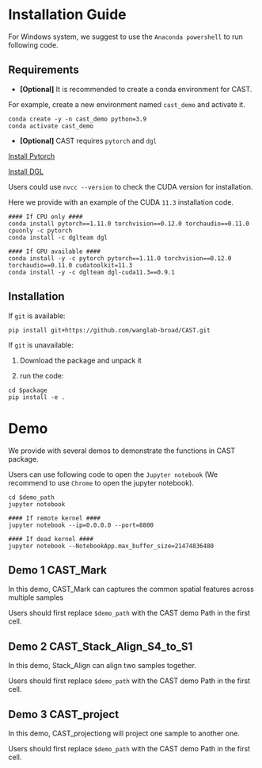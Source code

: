 # Installation Guide

For Windows system, we suggest to use the `Anaconda powershell` to run following code.

## Requirements

- **[Optional]** It is recommended to create a conda environment for CAST.

For example, create a new environment named `cast_demo` and activate it.
```
conda create -y -n cast_demo python=3.9
conda activate cast_demo
```
- **[Optional]** CAST requires `pytorch` and `dgl`

[Install Pytorch](https://pytorch.org/get-started/locally/)

[Install DGL](https://www.dgl.ai/pages/start.html)

Users could use `nvcc --version` to check the CUDA version for installation.

Here we provide with an example of the CUDA `11.3` installation code.
```
#### If CPU only ####
conda install pytorch==1.11.0 torchvision==0.12.0 torchaudio==0.11.0 cpuonly -c pytorch
conda install -c dglteam dgl

#### If GPU available ####
conda install -y -c pytorch pytorch==1.11.0 torchvision==0.12.0 torchaudio==0.11.0 cudatoolkit=11.3
conda install -y -c dglteam dgl-cuda11.3==0.9.1
```

## Installation
If `git` is available:
```
pip install git+https://github.com/wanglab-broad/CAST.git
```
If `git` is unavailable:

1. Download the package and unpack it

2. run the code:
```
cd $package
pip install -e .
```

# Demo
We provide with several demos to demonstrate the functions in CAST package.

Users can use following code to open the `Jupyter notebook` (We recommend to use `Chrome` to open the jupyter notebook).
```
cd $demo_path
jupyter notebook

#### If remote kernel ####
jupyter notebook --ip=0.0.0.0 --port=8800

#### If dead kernel ####
jupyter notebook --NotebookApp.max_buffer_size=21474836480
```
## Demo 1 CAST_Mark
In this demo, CAST_Mark can captures the common spatial features across multiple samples

Users should first replace `$demo_path` with the CAST demo Path in the first cell.

## Demo 2 CAST_Stack_Align_S4_to_S1
In this demo, Stack_Align can align two samples together.

Users should first replace `$demo_path` with the CAST demo Path in the first cell.

## Demo 3 CAST_project
In this demo, CAST_projectiong will project one sample to another one.

Users should first replace `$demo_path` with the CAST demo Path in the first cell.
